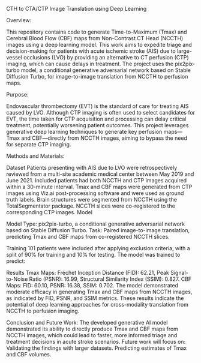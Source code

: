CTH to CTA/CTP Image Translation using Deep Learning

Overview:

  This repository contains code to generate Time-to-Maximum (Tmax) and Cerebral Blood Flow (CBF) maps from Non-Contrast CT Head (NCCTH) images using a deep learning model. This work aims to expedite triage and decision-making for patients with acute ischemic stroke (AIS) due to large-vessel occlusions (LVO) by providing an alternative to CT perfusion (CTP) imaging, which can cause delays in treatment. The project uses the pix2pix-turbo model, a conditional generative adversarial network based on Stable Diffusion Turbo, for image-to-image translation from NCCTH to perfusion maps.

Purpose:

  Endovascular thrombectomy (EVT) is the standard of care for treating AIS caused by LVO. Although CTP imaging is often used to select candidates for EVT, the time taken for CTP acquisition and processing can delay critical treatment, potentially worsening patient outcomes. This project leverages generative deep learning techniques to generate key perfusion maps—Tmax and CBF—directly from NCCTH images, aiming to bypass the need for separate CTP imaging.

Methods and Materials:

  Dataset
  Patients presenting with AIS due to LVO were retrospectively reviewed from a multi-site academic medical center between May 2019 and June 2021.
  Included patients had both NCCTH and CTP images acquired within a 30-minute interval.
  Tmax and CBF maps were generated from CTP images using Viz.ai post-processing software and were used as ground truth labels.
  Brain structures were segmented from NCCTH using the TotalSegmentator package.
  NCCTH slices were co-registered to the corresponding CTP images.
  Model
  
  Model Type: pix2pix-turbo, a conditional generative adversarial network based on Stable Diffusion Turbo.
  Task: Paired image-to-image translation, predicting Tmax and CBF maps from co-registered NCCTH slices.
  
  Training
  101 patients were included after applying exclusion criteria, with a split of 90% for training and 10% for testing.
  The model was trained to predict:
  
  Results
  Tmax Maps: Fréchet Inception Distance (FID): 62.21, Peak Signal-to-Noise Ratio (PSNR): 16.99, Structural Similarity Index (SSIM): 0.827.
  CBF Maps: FID: 60.10, PSNR: 16.38, SSIM: 0.702.
  The model demonstrated moderate efficacy in generating Tmax and CBF maps from NCCTH images, as indicated by FID, PSNR, and SSIM metrics.
  These results indicate the potential of deep learning approaches for cross-modality translation from NCCTH to perfusion imaging.

Conclusion and Future Work:
  The developed generative AI model demonstrated its ability to directly produce Tmax and CBF maps from NCCTH images, which could lead to faster, more informed triage and treatment decisions in acute stroke scenarios. Future work will focus on:
  Validating the findings with larger datasets.
  Predicting estimates of Tmax and CBF volumes.
